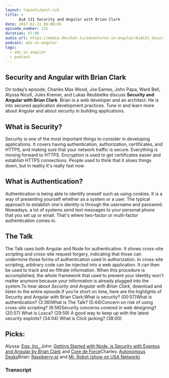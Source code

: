 ```yaml
---
layout: layouts/post.njk
title: >
      AiA 131 Security and Angular with Brian Clark
date: 2017-02-21 06:00:01
episode_number: 131
duration: 57:00
audio_url: https://media.devchat.tv/adventures-in-angular/AiA131_Security_and_Angular_with_Brian_Clark_New.mp3
podcast: adv-in-angular
tags: 
  - adv_in_angular
  - podcast
---
```


## **Security and Angular with Brian Clark**
On today’s episode, Charles Max Wood, Joe Eames, John Papa, Ward Bell, Alyssa Nicoll, Jules Kremer, and Lukas Reubbelke&nbsp;discuss **Security and Angular with Brian Clark**. Brian is a web developer and an architect. He is into secured application development practices.&nbsp;Tune in and learn&nbsp;more about Angular and about security in building applications.
## **What is Security?**
Security is one of the most important things to consider in developing applications. It covers having authentication, authorization, certificates, and HTTPS, and making sure that your network traffic is secure. Everything is moving forward to HTTPS. Encryption is used to get certificates easier and establish HTTPS connections. People used to think that it slows things down, but in reality it's really fast now.
## **What is Authentication?**
Authentication is being able to identify oneself such as using cookies. It is a way of presenting yourself whether as a system or a user.&nbsp;The typical approach to establish one's identity is through the username and password. Nowadays, a lot of systems send text messages&nbsp;to your personal phone that you set up or email. That's where two-factor or multi-factor authentication comes in.
## **The&nbsp;Talk**
The Talk uses both Angular and Node&nbsp;for authentication. It shows cross-site scripting and cross-site request forgery, indicating that those can undermine those forms of authentication used in authorization. In cross-site scripting, arbitrary code can be injected into a web application. It can then be used to track and ex-filtrate information. When this procedure is accomplished, the whole framework that used to present your identity won't matter anymore&nbsp;because your information is already plugged into the system.To hear about _Security and Angular with Brian Clark_, download and listen to the entire episode.If you’re short on time, here are the highlights of Security and Angular with Brian Clark:What is security? (00:57)What is authentication? (3:36)What is The Talk? (5:44)Concern on risk of using cross-site scripting? (6:56)Security concerns covered in web designing? (20:57) What is Lusca? (29:59) A good way to keep up with the latest security exploits? (34:04) What is Click jacking? (38:00)
## **Picks:**
Alyssa: [Egg, Inc.&nbsp;](https://play.google.com/store/apps/details?id=com.auxbrain.egginc&hl=en)John: [Getting Started with Node. js Security with Express and Angular by Brian Clark](https://www.pluralsight.com/courses/nodejs-security-express-angular-get-started)&nbsp;and&nbsp;[Core de Force](https://www.amazon.com/CORE-FORCE-Base-workout-program/dp/B01M0N6HCM)Charles: [Autonomous Desks](https://www.autonomous.ai/)Brian: [Raspberry-pi](https://www.raspberrypi.org/)&nbsp;and&nbsp;[Mr. Robot (show on USA Network)](http://www.usanetwork.com/mrrobot/episodes)

### Transcript


